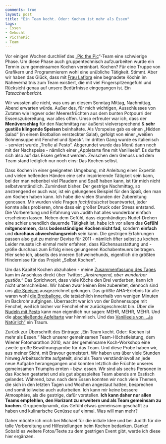 ```yaml
---
comments: true
layout: post
title: "Ein Team kocht. Oder: Kochen ist mehr als Essen"
tags:
- Essen
- Gekocht
- PicThePic
- Team
---
```

Vor einigen Wochen durchlief das „<a href="http://www.picthepic.com/">Pic the Pic</a>“-Team eine schwierige Phase. Um diese Phase auch gruppentechnisch aufzuarbeiten wurde ein Termin zum gemeinsamen Kochen vereinbart. Kochen? Für eine Truppe von Grafikern und Programmierern wohl eine unübliche Tätigkeit. Stimmt. Aber wir haben das Glück, dass mit <a href="http://titilaflora.net/bio/">Frau Laflora</a> eine begnadete Köchin im Naheverhältnis zum Team existiert, die mit viel Fingerspitzengefühl und Rücksicht genau auf unsere Bedürfnisse eingegangen ist. Ein <em>Tatsachenbericht</em>.



Wir wussten alle nicht, was uns an diesem Sonntag Mittag, Nachmittag, Abend erwarten würde. Außer des, für mich wichtigen, Ausschlusses von Zutaten wie Ingwer oder Meeresfrüchten aus dem bunten Potpourri der Essenszubereitung, war alles offen. Umso erfreuter war ich, dass der <strong>Menüvorschlag</strong> für den Nachmittag nur äußerst vielversprechend &amp; <strong>sehr gustiös klingende Speisen</strong> beinhaltete. Als Vorspeise gab es einen „Hidden Salad“ (in einem Brotballon versteckter Salat), gefolgt von einer „weißen Bohnensuppe mit Fenchel und Speck“. Im dritten Gang wurde es italienisch - serviert wurde „Trofie al Pesto“. Abgerundet wurde das Menü dann noch mit der Nachspeise - nämlich einer „Appletarte fine mit Vanilleeis“. Es durfte sich also auf das Essen gefreut werden. Zwischen dem Genuss und dem Team stand lediglich nur noch eins: Das Kochen selbst.

Dass Kochen in einer geeigneten Umgebung, mit Anleitung einer Expertin und vielen helfenden Händen eine sehr inspirierende Tätigkeit sein kann, bei der man nebenbei viel Plaudern und Spaß haben kann, ist für mich nicht selbstverständlich. Zumindest bisher. Der gestrige Nachmittag, so anstrengend er auch war, ist ein gelungenes Beispiel für den Spaß, den man am Kochen haben kann. Ich habe die vielen Stunden der Zubereitung genossen. Mir wurden viele Fragen <em>fachfräuischst</em> beantwortet, jeder konnte alles probieren, ohne dass ein großer Druck oder Stress entstand. Die Vorbereitung und Erfahrung von Judith hat alles wunderbar einfach erscheinen lassen. Neben dem Gefühl, dass eigenhändiges Nudel-Drehen eine schier unendlich dauernde Tätigkeit ist, habe ich vor allem das <strong>Gefühl mitgenommen</strong>, dass <strong>bodenständiges Kochen nicht fad</strong>, sondern <strong>einfach</strong> und <strong>durchaus abwechslungsreich</strong> sein kann. Die gestrigen Erfahrungen passen also gut zu meiner Devise für 2011 - nämlich öfter selbst zu kochen. Leider musste ich einmal mehr erfahren, dass Küchenausstattung und -größe durchaus zum Erfolg eines gelungenen Kochabenteuers beitragen. Hier sehe ich, abseits des inneren Schweinehunds, eigentlich die größten Hindernisse für das Projekt „Selbst Kochen“.

Um das Kapitel Kochen abzuhaken - meine <a href="http://twitter.com/jollife/status/26752594797928449">Zusammenfassung des Tages</a> kam im Anschluss direkt über Twitter: „<em>Anstrengend, aber wunderbar gustiös.</em>“ Das Sprichwort, dass viele Köche den Brei verderben, kann ich nicht unterschreiben. Wir haben zwar keinen Brei zubereitet, dennoch sind uns <a href="http://picplz.com/user/jollife/pic/1299/">alle Speisen</a> ausgezeichnet gelungen. Das größte AHA-Erlebnis für alle waren wohl <a href="http://picplz.com/user/jollife/pic/1vhx/">die Brotballone</a>, die tatsächlich innerhalb von wenigen Minuten im Backrohr aufgingen. Überrascht war ich von der Bohnensuppe mit Fenchel, weil ich bisher vor Fenchel eher zurückgeschreckt bin. Über die <a href="http://picplz.com/user/jollife/pic/122v/">Nudeln mit Pesto</a> kann man eigentlich nur sagen: MEHR, MEHR, MEHR. Und die <a href="http://picplz.com/user/jollife/pic/1v4n/">abschließende Apfeltarte</a> war himmlisch. Und das <a href="http://www.janatuerlich.at/Applikationen/Produktdetail/Produktdetail/Produkt/Vanilleeis_500ml/jn_Controls.aspx">Vanilleeis von  „Ja Natürlich“</a> ein Traum.

Zurück zur Überschrift des Eintrags: „Ein Team kocht. Oder: Kochen ist mehr als Essen.“ Nach unserer gemeinsamen Team-Höchstleistung, dem Wiener Fotomarathon 2010, war der gemeinsame Koch-Workshop eine zweite große Bewährungsprobe für das Team. Und diese Probe haben wir, aus meiner Sicht, mit Bravour gemeistert. Wir haben uns über viele Stunden hinweg Arbeitsschritte aufgeteilt, sind als Team verständnisvoll an jede neue Aufgabe herangegangen und konnten letztlich die Früchte unseres gemeinsamen Triumphs ernten - bzw. essen. Wir sind als sechs Personen in das Kochen gestartet und als gut abgespieltes Team abends am Esstisch gelandet. Während, bzw. nach dem Essen konnten wir noch viele Themen, die sich in den letzten Tagen und Wochen angestaut hatten, besprechen und somit teilweise auch aufarbeiten. Ich kann mir keine bessere Atmosphäre, als die gestrige, dafür vorstellen. <strong>Ich kann daher nur allen Teams empfehlen, den Horizont zu erweitern und als Team gemeinsam zu kochen</strong>. Gruppendynamik, das Gefühl etwas gemeinsam geschafft zu haben und kulinarische Genüsse auf einmal. Was will man mehr?

Daher möchte ich mich bei Michael für die initiale Idee und bei Judith für die tolle Vorbereitung und Hilfestellungen beim Kochen bedanken. Danke! Sobald es weitere Fotos/Texte zu dem gestrigen Event gibt, werde ich diese hier ergänzen.
